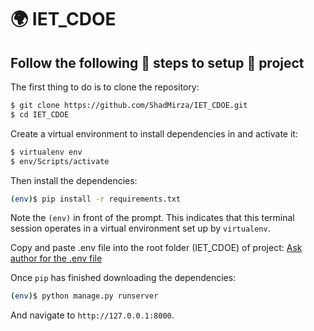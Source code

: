 # 🌍 IET_CDOE

## Follow the following 📃 steps to setup 🚀 project 

The first thing to do is to clone the repository:

```sh
$ git clone https://github.com/ShadMirza/IET_CDOE.git
$ cd IET_CDOE
```

Create a virtual environment to install dependencies in and activate it:

```sh
$ virtualenv env
$ env/Scripts/activate
```

Then install the dependencies:

```sh
(env)$ pip install -r requirements.txt
```
Note the `(env)` in front of the prompt. This indicates that this terminal
session operates in a virtual environment set up by `virtualenv`.

Copy and paste .env file into the root folder (IET_CDOE) of project: <a href='https://drive.google.com/file/d/1MF9a4W3QpLZ2Qv8t0XMmerBJ0se4S4J0/view' target='_blank'>Ask author for the .env file</a>

Once `pip` has finished downloading the dependencies:
```sh
(env)$ python manage.py runserver
```
And navigate to `http://127.0.0.1:8000`.
